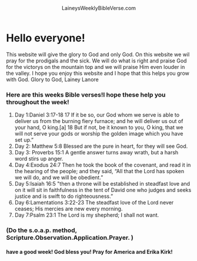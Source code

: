 <html>
<header> LaineysWeeklyBibleVerse.com</header>
<body>
<p> 
  <h1>Hello everyone!</h1>
  This website will give the glory to God and only God.
  On this website we wil pray for the prodigals and the sick.
  We will do what is right and praise God for the victorys on the mountain top and we will praise Him even louder in the valley. 
  I hope you enjoy this website and I hope that this helps you grow with God.
  Glory to God, Lainey Lanore
</p>
</body>
<h3>Here are this weeks Bible verses!I hope these help you throughout the week! </h3>

<ol>
<li>Day 1:Daniel 3:17-18 17 If it be so, our God whom we serve is able to deliver us from the burning fiery furnace; and he will deliver us out of your hand, O king.[a] 18 But if not, be it known to you, O king, that we will not serve your gods or worship the golden image which you have set up.”
</li>
<li>Day 2: Matthew 5:8 Blessed are the pure in heart,
    for they will see God.
</li>
<li>Day 3: Proverbs 15:1 A gentle answer turns away wrath,
    but a harsh word stirs up anger.
 </li>
<li>Day 4:Exodus 24:7 Then he took the book of the covenant, and read it in the hearing of the people; and they said, “All that the Lord has spoken we will do, and we will be obedient.”</li>
<li>Day 5:Isaiah 16:5 "then a throne will be established in steadfast love and on it will sit in faithfulness in the tent of David one who judges and seeks justice and is swift to do righteousness.”</li>
<li>Day 6:Lamentations 3:22-23	The steadfast love of the Lord never ceases; His mercies are new every morning.</li>
<li>Day 7:Psalm 23:1	The Lord is my shepherd; I shall not want.</li>

</ol>
<h3>(Do the s.o.a.p. method, Scripture.Observation.Application.Prayer. )</h3>


<h4> have a good week! God bless you! Pray for America and Erika Kirk! </h4>
  
</html>
